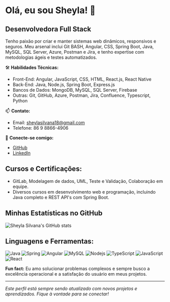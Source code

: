 # Olá, eu sou Sheyla! 👋

## Desenvolvedora Full Stack

Tenho paixão por criar e manter sistemas web dinâmicos, responsivos e seguros. Meu arsenal inclui Git BASH, Angular, CSS, Spring Boot, Java, MySQL, SQL Server, Azure, Postman e Jira, e tenho expertise com metodologias ágeis e testes automatizados.

🛠 **Habilidades Técnicas:**
- Front-End: Angular, JavaScript, CSS, HTML, React.js, React Native
- Back-End: Java, Node.js, Spring Boot, Express.js
- Bancos de Dados: MongoDB, MySQL, SQL Server, Firebase
- Outras: Git, GitHub, Azure, Postman, Jira, Confluence, Typescript, Python

📫 **Contato:**
- Email: sheylasilvana18@gmail.com
- Telefone: 86 9 8866-4906

🔗 **Conecte-se comigo:**
- [GitHub](https://github.com/SheylaSilvana)
- [LinkedIn](https://www.linkedin.com/in/sheylasilvana-4a7a861ab/)

## Cursos e Certificações:
- GitLab, Modelagem de dados, UML, Teste e Validação, Colaboração em equipe.
- Diversos cursos em desenvolvimento web e programação, incluindo Java completo e REST API's com Spring Boot.

## Minhas Estatísticas no GitHub
![Sheyla Silvana's GitHub stats](https://github-readme-stats.vercel.app/api?username=SheylaSilvana&show_icons=true)

## Linguagens e Ferramentas:
![Java](https://img.shields.io/badge/Java-%23ED8B00.svg?&style=for-the-badge&logo=java&logoColor=white)
![Spring](https://img.shields.io/badge/Spring-%236DB33F.svg?&style=for-the-badge&logo=spring&logoColor=white)
![Angular](https://img.shields.io/badge/Angular-%23DD0031.svg?&style=for-the-badge&logo=angular&logoColor=white)
![MySQL](https://img.shields.io/badge/MySQL-%2300f.svg?&style=for-the-badge&logo=mysql&logoColor=white)
![Nodejs](https://img.shields.io/badge/node.js-%2343853D.svg?&style=for-the-badge&logo=node.js&logoColor=white)
![TypeScript](https://img.shields.io/badge/TypeScript-%23007ACC.svg?&style=for-the-badge&logo=typescript&logoColor=white)
![JavaScript](https://img.shields.io/badge/JavaScript-%23F7DF1E.svg?&style=for-the-badge&logo=javascript&logoColor=black)
![React](https://img.shields.io/badge/React-%23282C34.svg?&style=for-the-badge&logo=react&logoColor=%2361DAFB)

**Fun fact:** Eu amo solucionar problemas complexos e sempre busco a excelência operacional e a satisfação do usuário em meus projetos.

---

*Este perfil está sempre sendo atualizado com novos projetos e aprendizados. Fique à vontade para se conectar!*
